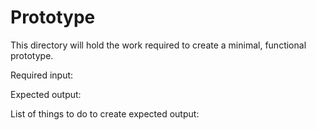 # Prototype

This directory will hold the work required to create a minimal, functional prototype.

Required input:

Expected output:

List of things to do to create expected output:

